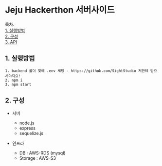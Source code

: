 # Jeju Hackerthon 서버사이드

목차.  
[1. 실행방법](#item1)  
[2. 구성](#item2)  
[3. API](#item3)

## <span id="item1">1. 실행방법</span>  
```
1. backend 폴더 및에 .env 세팅 - https://github.com/SightStudio 저한테 받으셔야되요!   
2. npm i
3. npm start
```

## <span id="item2">2. 구성</span>
+ 서버
  + node.js 
  + express
  + sequelize.js
 
+ 인프라
  + DB : AWS-RDS (mysql)
  + Storage : AWS-S3